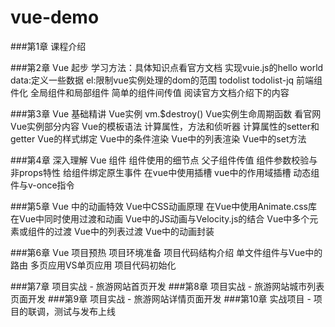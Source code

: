 # vue-demo

###第1章 课程介绍

###第2章 Vue 起步
学习方法：具体知识点看官方文档
实现vuie.js的hello world
data:定义一些数据  el:限制vue实例处理的dom的范围
todolist
todolist-jq
前端组件化
全局组件和局部组件
简单的组件间传值
阅读官方文档介绍下的内容

###第3章 Vue 基础精讲
Vue实例 vm.$destroy()
Vue实例生命周期函数
看官网Vue实例部分内容
Vue的模板语法
计算属性，方法和侦听器
计算属性的setter和getter
Vue的样式绑定
Vue中的条件渲染
Vue中的列表渲染
Vue中的set方法

###第4章 深入理解 Vue 组件
组件使用的细节点
父子组件传值
组件参数校验与非props特性
给组件绑定原生事件
在vue中使用插槽
vue中的作用域插槽
动态组件与v-once指令

###第5章 Vue 中的动画特效
Vue中CSS动画原理
在Vue中使用Animate.css库
在Vue中同时使用过渡和动画
Vue中的JS动画与Velocity.js的结合
Vue中多个元素或组件的过渡
Vue中的列表过渡
Vue中的动画封装

###第6章 Vue 项目预热
项目环境准备
项目代码结构介绍
单文件组件与Vue中的路由
多页应用VS单页应用
项目代码初始化

###第7章 项目实战 - 旅游网站首页开发
###第8章 项目实战 - 旅游网站城市列表页面开发
###第9章 项目实战 - 旅游网站详情页面开发
###第10章 实战项目 - 项目的联调，测试与发布上线